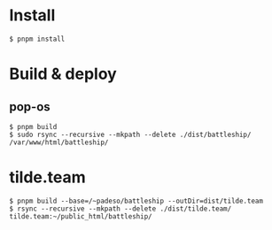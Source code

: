# Install
```shell
$ pnpm install
```
# Build & deploy
## pop-os
```shell
$ pnpm build
$ sudo rsync --recursive --mkpath --delete ./dist/battleship/ /var/www/html/battleship/
```
# tilde.team

```shell
$ pnpm build --base=/~padeso/battleship --outDir=dist/tilde.team
$ rsync --recursive --mkpath --delete ./dist/tilde.team/ tilde.team:~/public_html/battleship/
```

